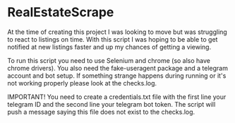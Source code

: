 # RealEstateScrape
At the time of creating this project I was looking to move but was struggling to react to listings on time. With this script I was hoping to be able to get notified at new listings faster and up my chances of getting a viewing.

To run this script you need to use Selenium and chrome (so also have chrome drivers). You also need the fake-useragent package and a telegram account and bot setup.
If something strange happens during running or it's not working properly please look at the checks.log. 

IMPORTANT!
You need to create a credentials.txt file with the first line your telegram ID and the second line your telegram bot token. The script will push a message saying this file does not exist to the checks.log.
